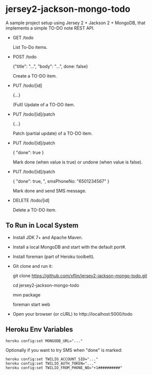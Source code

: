 jersey2-jackson-mongo-todo
==========================

A sample project setup using Jersey 2 + Jackson 2 + MongoDB, that implements a
simple TO-DO note REST API.

+ GET /todo

    List To-Do items.

+ POST /todo

    {"title": "...", "body": "...", done: false}

    Create a TO-DO item.

+ PUT /todo/[id]

    {...}

    (Full) Update of a TO-DO item.

+ PUT /todo/[id]/patch

    {...}

    Patch (partial update) of a TO-DO item.

+ PUT /todo/[id]/patch

    { "done": true }

    Mark done (when value is true) or undone (when value is false).
  
+ PUT /todo/[id]/patch

    { "done": true, ", smsPhoneNo: "6501234567" }
     
    Mark done and send SMS message.

+ DELETE /todo/[id]

    Delete a TO-DO item.

To Run in Local System
----------------------

+ Install JDK 7+ and Apache Maven.
+ Install a local MongoDB and start with the default port#.
+ Install foreman (part of Heroku toolbelt).
+ Git clone and run it:

    git clone https://github.com/xflin/jersey2-jackson-mongo-todo.git

    cd jersey2-jackson-mongo-todo

    mvn package

    foreman start web

+ Open your browser (or cURL) to http://localhost:5000/todo

Heroku Env Variables
--------------------

    heroku config:set MONGODB_URL="..."

Optionally if you want to try SMS when "done" is marked:

    heroku config:set TWILIO_ACCOUNT_SID="..."
    heroku config:set TWILIO_AUTH_TOKEN="..."
    heroku config:set TWILIO_FROM_PHONE_NO="+1##########"

